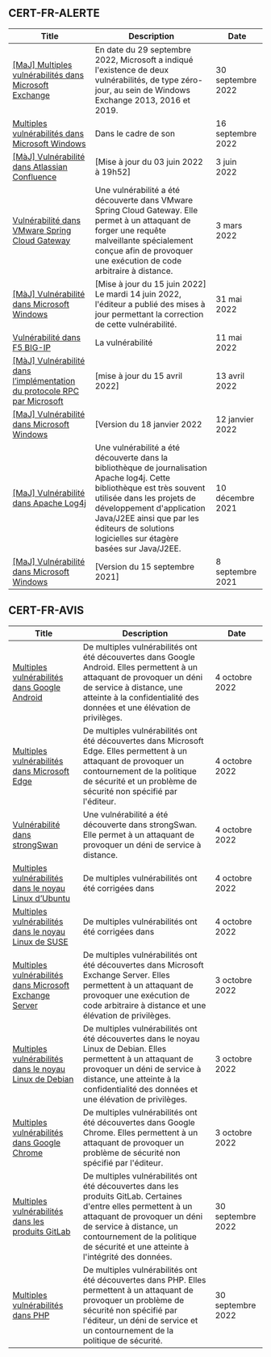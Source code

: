 
## CERT-FR-ALERTE
|Title|Description|Date|
|---|---|---|
| [[MaJ] Multiples vulnérabilités dans Microsoft Exchange](https://www.cert.ssi.gouv.fr/alerte/CERTFR-2022-ALE-008/) | En date du 29 septembre 2022, Microsoft a indiqué l'existence de deux vulnérabilités, de type zéro-jour, au sein de Windows Exchange 2013, 2016 et 2019. | 30 septembre 2022 |
| [Multiples vulnérabilités dans Microsoft Windows](https://www.cert.ssi.gouv.fr/alerte/CERTFR-2022-ALE-007/) | Dans le cadre de son  | 16 septembre 2022 |
| [[MàJ] Vulnérabilité dans Atlassian Confluence](https://www.cert.ssi.gouv.fr/alerte/CERTFR-2022-ALE-006/) | [Mise à jour du 03 juin 2022 à 19h52] | 3 juin 2022 |
| [Vulnérabilité dans VMware Spring Cloud Gateway](https://www.cert.ssi.gouv.fr/alerte/CERTFR-2022-ALE-002/) | Une vulnérabilité a été découverte dans VMware Spring Cloud Gateway. Elle permet à un attaquant de forger une requête malveillante spécialement conçue afin de provoquer une exécution de code arbitraire à distance. | 3 mars 2022 |
| [[MàJ] Vulnérabilité dans Microsoft Windows](https://www.cert.ssi.gouv.fr/alerte/CERTFR-2022-ALE-005/) | [Mise à jour du 15 juin 2022] Le mardi 14 juin 2022, l'éditeur a publié des mises à jour permettant la correction de cette vulnérabilité.  | 31 mai 2022 |
| [Vulnérabilité dans F5 BIG-IP](https://www.cert.ssi.gouv.fr/alerte/CERTFR-2022-ALE-004/) | La vulnérabilité  | 11 mai 2022 |
| [[MàJ] Vulnérabilité dans l’implémentation du protocole RPC par Microsoft](https://www.cert.ssi.gouv.fr/alerte/CERTFR-2022-ALE-003/) | [mise à jour du 15 avril 2022] | 13 avril 2022 |
| [[MaJ] Vulnérabilité dans Microsoft Windows](https://www.cert.ssi.gouv.fr/alerte/CERTFR-2022-ALE-001/) | [Version du 18 janvier 2022 | 12 janvier 2022 |
| [[MaJ] Vulnérabilité dans Apache Log4j](https://www.cert.ssi.gouv.fr/alerte/CERTFR-2021-ALE-022/) | Une vulnérabilité a été découverte dans la bibliothèque de journalisation Apache log4j. Cette bibliothèque est très souvent utilisée dans les projets de développement d'application Java/J2EE ainsi que par les éditeurs de solutions logicielles sur étagère basées sur Java/J2EE. | 10 décembre 2021 |
| [[MaJ] Vulnérabilité dans Microsoft Windows](https://www.cert.ssi.gouv.fr/alerte/CERTFR-2021-ALE-019/) | [Version du 15 septembre 2021] | 8 septembre 2021 |
## CERT-FR-AVIS
|Title|Description|Date|
|---|---|---|
| [Multiples vulnérabilités dans Google Android](https://www.cert.ssi.gouv.fr/avis/CERTFR-2022-AVI-881/) | De multiples vulnérabilités ont été découvertes dans Google Android. Elles permettent à un attaquant de provoquer un déni de service à distance, une atteinte à la confidentialité des données et une élévation de privilèges. | 4 octobre 2022 |
| [Multiples vulnérabilités dans Microsoft Edge](https://www.cert.ssi.gouv.fr/avis/CERTFR-2022-AVI-880/) | De multiples vulnérabilités ont été découvertes dans Microsoft Edge. Elles permettent à un attaquant de provoquer un contournement de la politique de sécurité et un problème de sécurité non spécifié par l'éditeur. | 4 octobre 2022 |
| [Vulnérabilité dans strongSwan](https://www.cert.ssi.gouv.fr/avis/CERTFR-2022-AVI-879/) | Une vulnérabilité a été découverte dans strongSwan. Elle permet à un attaquant de provoquer un déni de service à distance. | 4 octobre 2022 |
| [Multiples vulnérabilités dans le noyau Linux d’Ubuntu](https://www.cert.ssi.gouv.fr/avis/CERTFR-2022-AVI-878/) | De multiples vulnérabilités ont été corrigées dans  | 4 octobre 2022 |
| [Multiples vulnérabilités dans le noyau Linux de SUSE](https://www.cert.ssi.gouv.fr/avis/CERTFR-2022-AVI-877/) | De multiples vulnérabilités ont été corrigées dans  | 4 octobre 2022 |
| [Multiples vulnérabilités dans Microsoft Exchange Server](https://www.cert.ssi.gouv.fr/avis/CERTFR-2022-AVI-876/) | De multiples vulnérabilités ont été découvertes dans Microsoft Exchange Server. Elles permettent à un attaquant de provoquer une exécution de code arbitraire à distance et une élévation de privilèges. | 3 octobre 2022 |
| [Multiples vulnérabilités dans le noyau Linux de Debian](https://www.cert.ssi.gouv.fr/avis/CERTFR-2022-AVI-875/) | De multiples vulnérabilités ont été découvertes dans le noyau Linux de Debian. Elles permettent à un attaquant de provoquer un déni de service à distance, une atteinte à la confidentialité des données et une élévation de privilèges. | 3 octobre 2022 |
| [Multiples vulnérabilités dans Google Chrome](https://www.cert.ssi.gouv.fr/avis/CERTFR-2022-AVI-874/) | De multiples vulnérabilités ont été découvertes dans Google Chrome. Elles permettent à un attaquant de provoquer un problème de sécurité non spécifié par l'éditeur. | 3 octobre 2022 |
| [Multiples vulnérabilités dans les produits GitLab](https://www.cert.ssi.gouv.fr/avis/CERTFR-2022-AVI-873/) | De multiples vulnérabilités ont été découvertes dans les produits GitLab. Certaines d'entre elles permettent à un attaquant de provoquer un déni de service à distance, un contournement de la politique de sécurité et une atteinte à l'intégrité des données. | 30 septembre 2022 |
| [Multiples vulnérabilités dans PHP](https://www.cert.ssi.gouv.fr/avis/CERTFR-2022-AVI-872/) | De multiples vulnérabilités ont été découvertes dans PHP. Elles permettent à un attaquant de provoquer un problème de sécurité non spécifié par l'éditeur, un déni de service et un contournement de la politique de sécurité. | 30 septembre 2022 |
